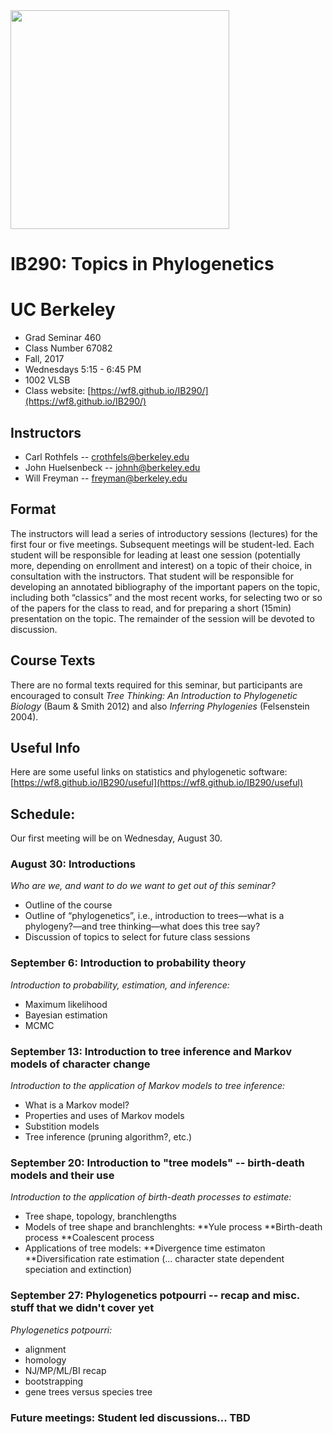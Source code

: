 <img src="http://willfreyman.org/assets/img/onag_big1.jpg" width="350" />

# IB290: Topics in Phylogenetics
# UC Berkeley

* Grad Seminar 460
* Class Number 67082
* Fall, 2017
* Wednesdays 5:15 - 6:45 PM
* 1002 VLSB
* Class website: [https://wf8.github.io/IB290/](https://wf8.github.io/IB290/)

## Instructors

* Carl Rothfels -- crothfels@berkeley.edu
* John Huelsenbeck -- johnh@berkeley.edu
* Will Freyman -- freyman@berkeley.edu

## Format 

The instructors will lead a series of introductory sessions (lectures) for the first four or five meetings. Subsequent meetings will be student-led. Each student will be responsible for leading at least one session (potentially more, depending on enrollment and interest) on a topic of their choice, in consultation with the instructors. That student will be responsible for developing an annotated bibliography of the important papers on the topic, including both “classics” and the most recent works, for selecting two or so of the papers for the class to read, and for preparing a short (15min) presentation on the topic. The remainder of the session will be devoted to discussion.

## Course Texts 

There are no formal texts required for this seminar, but participants are encouraged to consult *Tree Thinking: An Introduction to Phylogenetic Biology* (Baum & Smith 2012) and also *Inferring Phylogenies* (Felsenstein 2004).

## Useful Info

Here are some useful links on statistics and phylogenetic software: [https://wf8.github.io/IB290/useful](https://wf8.github.io/IB290/useful)

## Schedule:

Our first meeting will be on Wednesday, August 30.

### August 30: Introductions

*Who are we, and want to do we want to get out of this seminar?*
* Outline of the course
* Outline of “phylogenetics”, i.e., introduction to trees—what is a phylogeny?—and tree thinking—what does this tree say?
* Discussion of topics to select for future class sessions

### September 6: Introduction to probability theory

*Introduction to probability, estimation, and inference:*
* Maximum likelihood
* Bayesian estimation
* MCMC

### September 13: Introduction to tree inference and Markov models of character change

*Introduction to the application of Markov models to tree inference:*
* What is a Markov model? 
* Properties and uses of Markov models
* Substition models
* Tree inference (pruning algorithm?, etc.)

### September 20: Introduction to "tree models" -- birth-death models and their use

*Introduction to the application of birth-death processes to estimate:*
* Tree shape, topology, branchlengths
* Models of tree shape and branchlenghts:
  **Yule process
  **Birth-death process
  **Coalescent process
* Applications of tree models:
  **Divergence time estimaton
  **Diversification rate estimation (... character state dependent speciation and extinction)

### September 27: Phylogenetics potpourri -- recap and misc. stuff that we didn't cover yet

*Phylogenetics potpourri:* 
* alignment
* homology
* NJ/MP/ML/BI recap
* bootstrapping
* gene trees versus species tree

### Future meetings: Student led discussions... TBD




